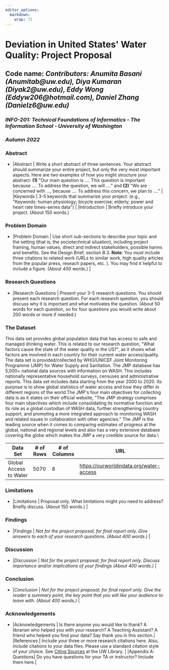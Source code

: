 ```yaml
---
editor_options: 
  markdown: 
    wrap: 72
---
```


# Deviation in United States' Water Quality: Project Proposal

## Code name: *Contributors: Anumita Basani (Anumitab\@uw.edu), Diya Kumaran   (Diyak2\@uw.edu), Eddy Wong (Eddyw206\@hotmail.com), Daniel Zhang (Danielz6\@uw.edu)*

### *INFO-201: Technical Foundations of Informatics - The Information School - University of Washington*

### *Autumn 2022*

### **Abstract**

-   \|Abstract \| Write a short abstract of three sentences. Your
    abstract should summarize your entire project, but only the very
    most important aspects. Here are two examples of how you might
    structure your abstract: **(1)** "Our main question is .... This
    question is important because .... To address the question, we will
    ...." and **(2)** "We are concerned with ..., because .... To
    address this concern, we plan to ...." \| \|Keywords \| 3-5 keywords
    that summarize your project. (e.g., "Keywords: human physiology;
    bicycle exercise; elderly; power and heart rate times-series data")
    \| \|Introduction \| Briefly introduce your project. (About 150
    words.)

### **Problem Domain**

-    \|Problem Domain \| Use short sub-sections to describe your topic
    and the setting (that is, the sociotechnical situation), including
    project framing, human values, direct and indirect stakeholders,
    possible harms and benefits. See the Design Brief, section B.3.
    **Note**: You *must* include three citations to related work (URLs
    to similar work, high quality articles from the popular press,
    reseach papers, etc. ). You may find it helpful to include a figure.
    (About 400 words.) \|

### Research Questions

-   \|Research Questions \| Present your 3-5 research questions. You
    should present each research question. For each research question,
    you should discuss why it is important and what motivates the
    question. (About 50 words for each question, so for four questions
    you would write about 200 words or more if needed.)

### The Dataset

This data set provides global population data that has access to safe
and managed drinking water. This is related to our research question,
\"What factors cause the state of the water quality in the US?\", as it
shows what factors are involved in each country for their current water
access/quality. The data set is provided/collected by WHO/UNICEF Joint
Monitoring Programme (JMP) for Water Supply and Sanitation. The JMP
database has 5,000+ national data sources with information on WASH. This
includes nationally representative household surveys, censuses and
administrative reports. This data set includes data starting from the
year 2000 to 2020. Its purpose is to show global statistics of water
access and how they differ in different regions of the world.The JMP\'s
four main objectives for collecting data is as it states on their
official website, \"The JMP strategy comprises four main objectives
which include consolidating its normative function and its role as a
global custodian of WASH data, further strengthening country support,
and promoting a more integrated approach to monitoring WASH and related
issues in collaboration with other agencies.\" The JMP is the leading
source when it comes to comparing estimates of progress at the global,
national and regional levels and also has a very extensive database
covering the globe which makes the JMP a very credible source for data.\

| **Data Set**           | **\# of Rows** | **\# of Columns** | **URL**                                   |
|------------------------|----------------|-------------------|-------------------------------------------|
| Global Access to Water | 5070           | 8                 | <https://ourworldindata.org/water-access> |

### Limitations

-   \|Limitations \| Proposal only. What limitations might you need to
    address? Briefly discuss. (About 150 words.) \|

### Findings

-   \|*Findings* \| *Not for the project proposal; for final report
    only. Give answers to each of your research questions. (About 400
    words.)* \|

### Discussion

-   \|*Discussion* \| *Not for the project proposal; for final report
    only. Discuss importance and/or implications of your findings (About
    400 words.)* \|

### Conclusion

-   \|*Conclusion* \| *Not for the project proposal; for final report
    only. Give the reader a summary point, the key point that you will
    like your audience to leave with. (About 400 words.)* \|

### Acknowledgements

-   \|Acknowledgements \| Is there anyone you would like to thank? A
    librarian who helped you with your research? A Teaching Assistant? A
    friend who helped you find your data? Say thank you in this
    section.\| \|References \| Include your three or more research
    citations here. Also, include citations to your data files. Please
    use a standard citation style of your choice. See [Citing
    Sources](https://guides.lib.uw.edu/research/citations) at the UW
    Library. \| \|Appendix A: Questions\| Do you have questions for your
    TA or instructor? Include them here.\|
